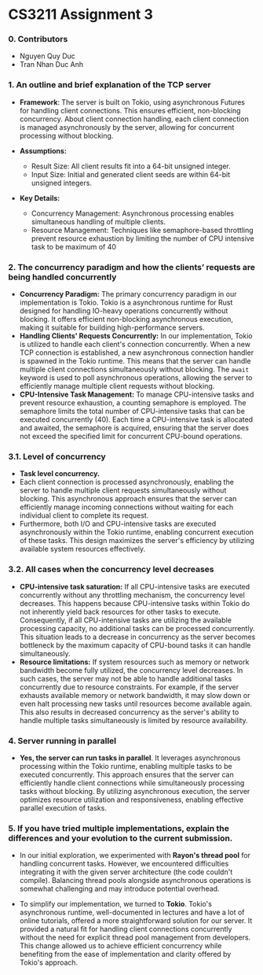 # CS3211 Assignment 3

### 0. Contributors

- Nguyen Quy Duc
- Tran Nhan Duc Anh

### 1. An outline and brief explanation of the TCP server

- **Framework**: The server is built on Tokio, using asynchronous Futures for handling client connections. This ensures efficient, non-blocking concurrency. About client connection handling, each client connection is managed asynchronously by the server, allowing for concurrent processing without blocking.
- **Assumptions:**

  - Result Size: All client results fit into a 64-bit unsigned integer.
  - Input Size: Initial and generated client seeds are within 64-bit unsigned integers.

- **Key Details:**

  - Concurrency Management: Asynchronous processing enables simultaneous handling of multiple clients.
  - Resource Management: Techniques like semaphore-based throttling prevent resource exhaustion by limiting the number of CPU intensive task to be maximum of 40

### 2. The concurrency paradigm and how the clients’ requests are being handled concurrently

- **Concurrency Paradigm:** The primary concurrency paradigm in our implementation is Tokio. Tokio is a asynchronous runtime for Rust designed for handling IO-heavy operations concurrently without blocking. It offers efficient non-blocking asynchronous execution, making it suitable for building high-performance servers.
- **Handling Clients' Requests Concurrently:** In our implementation, Tokio is utilized to handle each client's connection concurrently. When a new TCP connection is established, a new asynchronous connection handler is spawned in the Tokio runtime. This means that the server can handle multiple client connections simultaneously without blocking. The `await` keyword is used to poll asynchronous operations, allowing the server to efficiently manage multiple client requests without blocking.
- **CPU-Intensive Task Management:** To manage CPU-intensive tasks and prevent resource exhaustion, a counting semaphore is employed. The semaphore limits the total number of CPU-intensive tasks that can be executed concurrently (40). Each time a CPU-intensive task is allocated and awaited, the semaphore is acquired, ensuring that the server does not exceed the specified limit for concurrent CPU-bound operations.

### 3.1. Level of concurrency

- **Task level concurrency.**
- Each client connection is processed asynchronously, enabling the server to handle multiple client requests simultaneously without blocking. This asynchronous approach ensures that the server can efficiently manage incoming connections without waiting for each individual client to complete its request.
- Furthermore, both I/O and CPU-intensive tasks are executed asynchronously within the Tokio runtime, enabling concurrent execution of these tasks. This design maximizes the server's efficiency by utilizing available system resources effectively.

### 3.2. All cases when the concurrency level decreases

- **CPU-intensive task saturation:** If all CPU-intensive tasks are executed concurrently without any throttling mechanism, the concurrency level decreases. This happens because CPU-intensive tasks within Tokio do not inherently yield back resources for other tasks to execute. Consequently, if all CPU-intensive tasks are utilizing the available processing capacity, no additional tasks can be processed concurrently. This situation leads to a decrease in concurrency as the server becomes bottleneck by the maximum capacity of CPU-bound tasks it can handle simultaneously.
- **Resource limitations:** If system resources such as memory or network bandwidth become fully utilized, the concurrency level decreases. In such cases, the server may not be able to handle additional tasks concurrently due to resource constraints. For example, if the server exhausts available memory or network bandwidth, it may slow down or even halt processing new tasks until resources become available again. This also results in decreased concurrency as the server's ability to handle multiple tasks simultaneously is limited by resource availability.

### 4. Server running in parallel

- **Yes, the server can run tasks in parallel**. It leverages asynchronous processing within the Tokio runtime, enabling multiple tasks to be executed concurrently. This approach ensures that the server can efficiently handle client connections while simultaneously processing tasks without blocking. By utilizing asynchronous execution, the server optimizes resource utilization and responsiveness, enabling effective parallel execution of tasks.

### 5. If you have tried multiple implementations, explain the differences and your evolution to the current submission.

- In our initial exploration, we experimented with **Rayon's thread pool** for handling concurrent tasks. However, we encountered difficulties integrating it with the given server architecture (the code couldn't compile). Balancing thread pools alongside asynchronous operations is somewhat challenging and may introduce potential overhead.

- To simplify our implementation, we turned to **Tokio**. Tokio's asynchronous runtime, well-documented in lectures and have a lot of online tutorials, offered a more straightforward solution for our server. It provided a natural fit for handling client connections concurrently without the need for explicit thread pool management from developers. This change allowed us to achieve efficient concurrency while benefiting from the ease of implementation and clarity offered by Tokio's approach.
